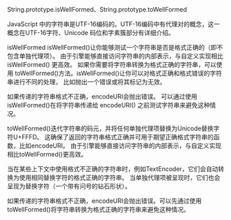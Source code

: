 String.prototype.isWellFormed、String.prototype.toWellFormed


JavaScript 中的字符串是UTF-16编码的。UTF-16编码中有代理对的概念，这一概念在UTF-16字符、Unicode 码位和字素簇部分有详细介绍。

isWellFormed
isWellFormed()让你能够测试一个字符串是否是格式正确的（即不包含单独代理项）。
由于引擎能够直接访问字符串的内部表示，与自定义实现相比 isWellFormed() 更高效。
如果你需要将字符串转换为格式正确的字符串，可以使用 toWellFormed()方法。isWellFormed()让你可以对格式正确和格式错误的字符串进行不同的处理，
比如抛出一个错误或将其标记为无效。

如果传递的字符串格式不正确，encodeURI会抛出错误。
可以通过使用isWellFormed()在将字符串传递给 encodeURI() 之前测试字符串来避免这种情况。

toWellFormed()迭代字符串的码元，并将任何单独代理项替换为Unicode替换字符U+FFFD。
这确保了返回的字符串格式正确并可用于期望正确格式字符串的函数，比如encodeURI。
由于引擎能够直接访问字符串的内部表示，与自定义实现相比toWellFormed()更高效。

当在某些上下文中使用格式不正确的字符串时，例如TextEncoder，它们会自动转换为使用相同替换字符的格式正确的字符串。
当单独代理项被呈现时，它们也会呈现为替换字符（一个带有问号的钻石形状）。

如果传递的字符串格式不正确，encodeURI会抛出错误。可以先通过使用toWellFormed()将字符串转换为格式正确的字符串来避免这种情况。